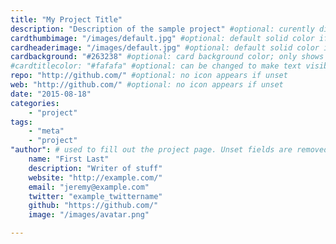 ```yaml
---
title: "My Project Title"
description: "Description of the sample project" #optional: curently displays as tooltip 
cardthumbimage: "/images/default.jpg" #optional: default solid color if unset
cardheaderimage: "/images/default.jpg" #optional: default solid color if unset
cardbackground: "#263238" #optional: card background color; only shows when no image specified
#cardtitlecolor: "#fafafa" #optional: can be changed to make text visible over card image
repo: "http://github.com/" #optional: no icon appears if unset
web: "http://github.com/" #optional: no icon appears if unset
date: "2015-08-18"
categories:
    - "project"
tags:
    - "meta"
    - "project"
"author": # used to fill out the project page. Unset fields are removed from page
    name: "First Last"
    description: "Writer of stuff"
    website: "http://example.com/"
    email: "jeremy@example.com"
    twitter: "example_twittername"
    github: "https://github.com/"
    image: "/images/avatar.png" 

---
```





